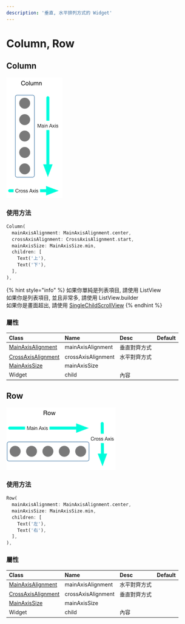 ```yaml
---
description: '垂直, 水平排列方式的 Widget'
---
```


# Column, Row



## Column

![Column &#x6392;&#x5217;&#x65B9;&#x5411;](../.gitbook/assets/image%20%281%29.png)

### 使用方法

```dart
Column(
  mainAxisAlignment: MainAxisAlignment.center,
  crossAxisAlignment: CrossAxisAlignment.start,
  mainAxisSize: MainAxisSize.min,
  children: [
    Text('上'),
    Text('下'),
  ],
),
```

{% hint style="info" %}
如果你單純是列表項目, 請使用 ListView  
如果你是列表項目, 並且非常多, 請使用 ListView.builder  
如果你是畫面超出, 請使用 [SingleChildScrollView](single-child-scroll-view.md)
{% endhint %}



### 屬性

| Class | Name | Desc | Default |
| :--- | :--- | :--- | :--- |
| [MainAxisAlignment](../attribute-class/main-axis-alignment.md) | mainAxisAlignment | 垂直對齊方式 |  |
| [CrossAxisAlignment](../attribute-class/cross-axis-alignment.md) | crossAxisAlignment | 水平對齊方式 |  |
| [MainAxisSize](../attribute-class/main-axis-size.md) | mainAxisSize |  |  |
| Widget | child | 內容 |  |

## Row 

![Row &#x6392;&#x5217;&#x65B9;&#x5411;](../.gitbook/assets/image.png)

### 使用方法

```dart
Row(
  mainAxisAlignment: MainAxisAlignment.center,
  mainAxisSize: MainAxisSize.min,
  children: [
    Text('左'),
    Text('右'),
  ],
),
```

### 屬性

| Class | Name | Desc | Default |
| :--- | :--- | :--- | :--- |
| [MainAxisAlignment](../attribute-class/main-axis-alignment.md) | mainAxisAlignment | 水平對齊方式 |  |
| [CrossAxisAlignment](../attribute-class/cross-axis-alignment.md) | crossAxisAlignment | 垂直對齊方式 |  |
| [MainAxisSize](../attribute-class/main-axis-size.md) | mainAxisSize |  |  |
| Widget | child | 內容 |  |

## 

